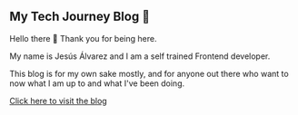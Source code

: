 ## My Tech Journey Blog 🚀

Hello there 👋 Thank you for being here. 

My name is Jesús Álvarez and I am a self trained Frontend developer. 

This blog is for my own sake mostly, and for anyone out there who want to now what I am up to and what I've been doing.

[Click here to visit the blog](https://khisus19.github.io/Khisus19_blog/)